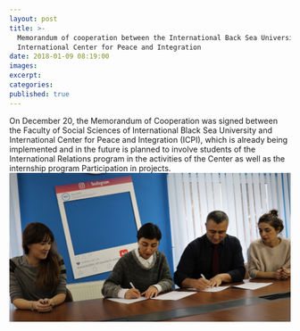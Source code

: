 ```yaml
---
layout: post
title: >-
  Memorandum of cooperation between the International Back Sea University and
  International Center for Peace and Integration
date: 2018-01-09 08:19:00
images:
excerpt:
categories:
published: true
---
```


On December 20, the Memorandum of Cooperation was signed between the Faculty of Social Sciences of International Black Sea University and International Center for Peace and Integration (ICPI), which is already being implemented and in the future is planned to involve students of the International Relations program in the activities of the Center as well as the internship program Participation in projects.![](/uploads/8o2a1034-1-1.jpg)